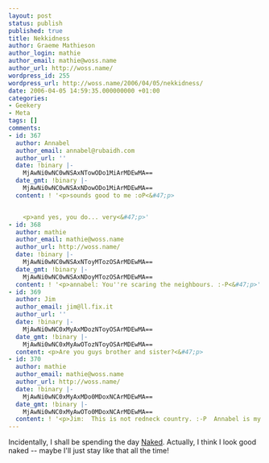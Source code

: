 ```yaml
---
layout: post
status: publish
published: true
title: Nekkidness
author: Graeme Mathieson
author_login: mathie
author_email: mathie@woss.name
author_url: http://woss.name/
wordpress_id: 255
wordpress_url: http://woss.name/2006/04/05/nekkidness/
date: 2006-04-05 14:59:35.000000000 +01:00
categories:
- Geekery
- Meta
tags: []
comments:
- id: 367
  author: Annabel
  author_email: annabel@rubaidh.com
  author_url: ''
  date: !binary |-
    MjAwNi0wNC0wNSAxNTowODo1MiArMDEwMA==
  date_gmt: !binary |-
    MjAwNi0wNC0wNSAxNDowODo1MiArMDEwMA==
  content: ! '<p>sounds good to me :oP<&#47;p>


    <p>and yes, you do... very<&#47;p>'
- id: 368
  author: mathie
  author_email: mathie@woss.name
  author_url: http://woss.name/
  date: !binary |-
    MjAwNi0wNC0wNSAxNToyMTozOSArMDEwMA==
  date_gmt: !binary |-
    MjAwNi0wNC0wNSAxNDoyMTozOSArMDEwMA==
  content: ! '<p>annabel: You''re scaring the neighbours. :-P<&#47;p>'
- id: 369
  author: Jim
  author_email: jim@ll.fix.it
  author_url: ''
  date: !binary |-
    MjAwNi0wNC0xMyAxMDozNToyOSArMDEwMA==
  date_gmt: !binary |-
    MjAwNi0wNC0xMyAwOTozNToyOSArMDEwMA==
  content: <p>Are you guys brother and sister?<&#47;p>
- id: 370
  author: mathie
  author_email: mathie@woss.name
  author_url: http://woss.name/
  date: !binary |-
    MjAwNi0wNC0xMyAxMDo0MDoxNCArMDEwMA==
  date_gmt: !binary |-
    MjAwNi0wNC0xMyAwOTo0MDoxNCArMDEwMA==
  content: ! '<p>Jim:  This is not redneck country. :-P  Annabel is my wife...<&#47;p>'
---
```

Incidentally, I shall be spending the day [Naked](http:&#47;&#47;naked.dustindiaz.com&#47;).  Actually, I think I look good naked -- maybe I'll just stay like that all the time!
